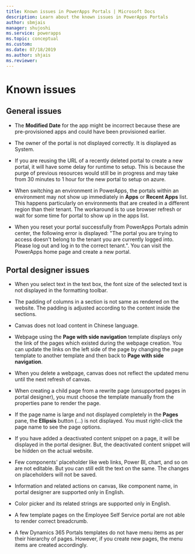 ```yaml
---
title: Known issues in PowerApps Portals | Microsoft Docs
description: Learn about the known issues in PowerApps Portals 
author: sbmjais
manager: shujoshi
ms.service: powerapps
ms.topic: conceptual
ms.custom: 
ms.date: 07/18/2019
ms.author: shjais
ms.reviewer:
---
```


# Known issues


## General issues

- The **Modified Date** for the app might be incorrect because these are pre-provisioned apps and could have been provisioned earlier.

- The owner of the portal is not displayed correctly. It is displayed as System.

- If you are reusing the URL of a recently deleted portal to create a new portal, it will have some delay for runtime to setup. This is because the purge of previous resources would still be in progress and may take from 30 minutes to 1 hour for the new portal to setup on azure.

- When switching an environment in PowerApps, the portals within an environment may not show up immediately in **Apps** or **Recent Apps** list. This happens particularly on environments that are created in a different region than their tenant. The workaround is to use browser refresh or wait for some time for portal to show up in the apps list.

- When you reset your portal successfully from PowerApps Portals admin center, the following error is displayed: "The portal you are trying to access doesn't belong to the tenant you are currently logged into. Please log out and log in to the correct tenant.". You can visit the PowerApps home page and create a new portal. 

## Portal designer issues

-   When you select text in the text box, the font size of the selected text is not displayed in the formatting toolbar.

- The padding of columns in a section is not same as rendered on the website. The padding is adjusted according to the content inside the sections.

- Canvas does not load content in Chinese language.

- Webpage using the **Page with side navigation** template displays only the link of the pages which existed during the webpage creation. You can update the links on the left side of the page by changing the page template to another template and then back to **Page with side navigation**.

- When you delete a webpage, canvas does not reflect the updated menu until the next refresh of canvas.

- When creating a child page from a rewrite page (unsupported pages in portal designer), you must choose the template manually from the properties pane to render the page.

- If the page name is large and not displayed completely in the **Pages** pane, the **Ellipsis** button (...) is not displayed. You must right-click the page name to see the page options.

- If you have added a deactivated content snippet on a page, it will be displayed in the portal designer. But, the deactivated content snippet will be hidden on the actual website.

- Few components' placeholder like web links, Power BI, chart, and so on are not editable. But you can still edit the text on the same. The changes on placeholders will not be saved.

- Information and related actions on canvas, like component name, in portal designer are supported only in English.

- Color picker and its related strings are supported only in English.

- A few template pages on the Employee Self Service portal are not able to render correct breadcrumb.

- A few Dynamics 365 Portals templates do not have menu items as per their hierarchy of pages. However, if you create new pages, the menu items are created accordingly.
